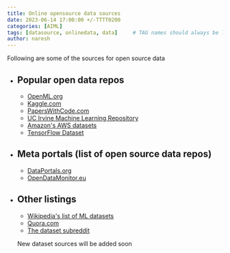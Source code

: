 ```yaml
---
title: Online opensource data sources
date: 2023-06-14 17:00:00 +/-TTTT0200
categories: [AIML]
tags: [datasource, onlinedata, data]     # TAG names should always be lowercase
author: naresh
---
```


Following are some of the sources for open source data

- ## Popular open data repos
    - [OpenML.org](https://openml.org/)
    - [Kaggle.com](https://kaggle.com)
    - [PapersWithCode.com](https://paperswithcode.com/datasets)
    - [UC Irvine Machine Learning Repository](https://archive.ics.uci.edu/)
    - [Amazon's AWS datasets](https://registry.opendata.aws/)
    - [TensorFlow Dataset](https://www.tensorflow.org/datasets)
- ## Meta portals (list of open source data repos)
    - [DataPortals.org](https://dataportals.org/)
    - [OpenDataMonitor.eu](https://opendatamonitor.eu/frontend/web/index.php?r=dashboard%2Findex)

- ## Other listings
    - [Wikipedia's list of ML datasets](https://en.wikipedia.org/wiki/List_of_datasets_for_machine-learning_research)
    - [Quora.com](https://www.quora.com/Where-can-I-find-large-datasets-open-to-the-public)
    - [The dataset subreddit](https://www.reddit.com/r/datasets/)

    New dataset sources will be added soon
